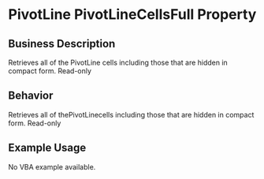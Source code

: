 # PivotLine PivotLineCellsFull Property

## Business Description
Retrieves all of the PivotLine cells including those that are hidden in compact form. Read-only

## Behavior
Retrieves all of thePivotLinecells including those that are hidden in compact form. Read-only

## Example Usage
No VBA example available.